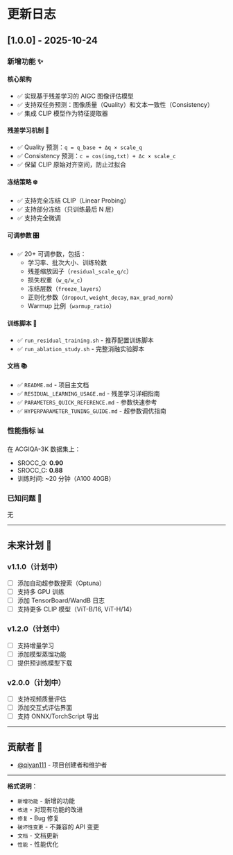 # 更新日志

## [1.0.0] - 2025-10-24

### 新增功能 ✨

#### 核心架构
- ✅ 实现基于残差学习的 AIGC 图像评估模型
- ✅ 支持双任务预测：图像质量（Quality）和文本一致性（Consistency）
- ✅ 集成 CLIP 模型作为特征提取器

#### 残差学习机制 🎯
- ✅ Quality 预测：`q = q_base + Δq × scale_q`
- ✅ Consistency 预测：`c = cos(img,txt) + Δc × scale_c`
- ✅ 保留 CLIP 原始对齐空间，防止过拟合

#### 冻结策略 ❄️
- ✅ 支持完全冻结 CLIP（Linear Probing）
- ✅ 支持部分冻结（只训练最后 N 层）
- ✅ 支持完全微调

#### 可调参数 🎛️
- ✅ 20+ 可调参数，包括：
  - 学习率、批次大小、训练轮数
  - 残差缩放因子（`residual_scale_q/c`）
  - 损失权重（`w_q/w_c`）
  - 冻结层数（`freeze_layers`）
  - 正则化参数（`dropout`, `weight_decay`, `max_grad_norm`）
  - Warmup 比例（`warmup_ratio`）

#### 训练脚本 📜
- ✅ `run_residual_training.sh` - 推荐配置训练脚本
- ✅ `run_ablation_study.sh` - 完整消融实验脚本

#### 文档 📚
- ✅ `README.md` - 项目主文档
- ✅ `RESIDUAL_LEARNING_USAGE.md` - 残差学习详细指南
- ✅ `PARAMETERS_QUICK_REFERENCE.md` - 参数快速参考
- ✅ `HYPERPARAMETER_TUNING_GUIDE.md` - 超参数调优指南

### 性能指标 📊

在 ACGIQA-3K 数据集上：
- SROCC_Q: **0.90**
- SROCC_C: **0.88**
- 训练时间: ~20 分钟（A100 40GB）

### 已知问题 🐛

无

---

## 未来计划 🚀

### v1.1.0（计划中）
- [ ] 添加自动超参数搜索（Optuna）
- [ ] 支持多 GPU 训练
- [ ] 添加 TensorBoard/WandB 日志
- [ ] 支持更多 CLIP 模型（ViT-B/16, ViT-H/14）

### v1.2.0（计划中）
- [ ] 支持增量学习
- [ ] 添加模型蒸馏功能
- [ ] 提供预训练模型下载

### v2.0.0（计划中）
- [ ] 支持视频质量评估
- [ ] 添加交互式评估界面
- [ ] 支持 ONNX/TorchScript 导出

---

## 贡献者 👥

- [@qiyan111](https://github.com/qiyan111) - 项目创建者和维护者

---

**格式说明**：
- `新增功能` - 新增的功能
- `改进` - 对现有功能的改进
- `修复` - Bug 修复
- `破坏性变更` - 不兼容的 API 变更
- `文档` - 文档更新
- `性能` - 性能优化

